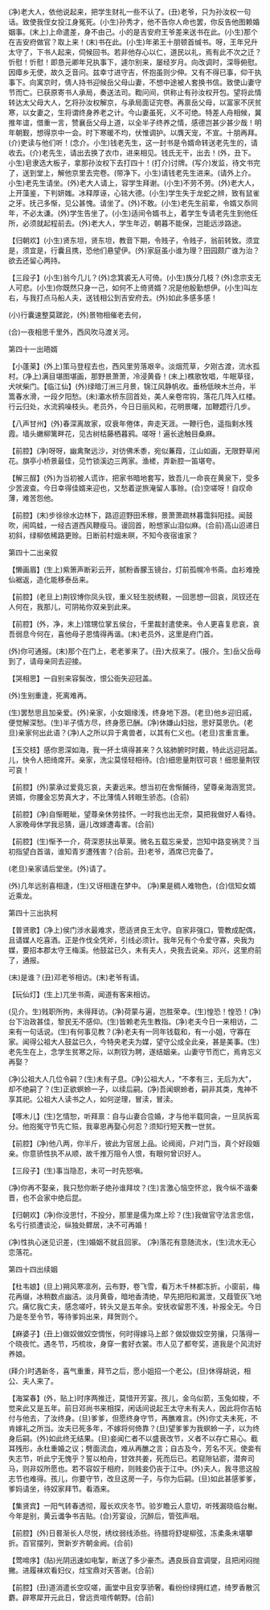 <!-- { "loadSidebar": true } -->
(净)老大人，依他说起来，把学生财礼一些不认了。(丑)老爷，只为孙汝权一句话。致使我侄女投江身冤死。(小生)孙秀才，他不告你人命也罢，你反告他图赖婚姻事。(末上)上命遣差，身不由己。小的是吉安府王爷差来送书在此。(小生)那个在吉安府做官？取上来！(末)书在此。(小生)年弟王十朋顿首缄书。呀，王年兄升太守了，下书人起来，伺候回书。若非他存心以仁，道民以礼，焉有此不次之迁？忻慰！忻慰！即恳元卿年兄执事下，遽尔别来，屡经岁月。向改调时，深辱俯慰。因瘴乡无使，故久乏音问。兹幸寸进守吉，怀抱虽则少伸。又有不得已事，仰干执事下。向寓京时，倩人持书迎候岳父母山妻，不想中途被人套换书信。致使山妻守节而亡。已获原寄书人承局，奏送法司。鞫问间，供称止有孙汝权开包。望将此情转达太父母大人，乞将孙汝权解京，与承局面证完卷。再禀岳父母，以富家不厌贫寒，以女妻之，生将谓终身养老之计。今山妻虽死，义不可绝。特差人舟相候，冀推年谊，借重一言，赞襄岳父母上道，以全半子终养之情，感德岂甚少甚少哉！明年朝觐，想得京中一会。时下寒暖不均，伏惟调护。以膺天宠，不宣。十朋再拜。(介)吏读与他们听！(念介。小生)钱老先生，这一封书是令婿命转送老先生的，请收去。(介)老先生，请出去换了衣巾，进来相见。钱氏无干，出去！(外，丑下。小生)皂隶选大板子，拿那孙汝权下去打四十！(打介)讨牌。(写介)发监，待文书完了，送到堂上，解他京里去完卷。(带净下。小生)请钱老先生进来。(请外上介。小生)老先生请坐。(外)老大人请上，容学生拜谢。(小生)不劳不劳。(外)老大人，上开藻鉴，下判妍媸。冰释厚诬，心铭大德。(小生)学生失于龙蛇之辨，致有鼠雀之牙。抚己多惭，见公甚愧。请坐了。(外)不敢。(小生)老先生前辈，令婿又忝同年，不必太谦。(外)学生告坐了。(小生)适间令婿书上，着学生专请老先生到他任所，必须就起程前去。(外)老大人，学生年迈，朝暮不能保，岂能远涉路途。

【归朝欢】(小生)贤东坦，贤东坦，教音下期，令贱子，令贱子，翁前转致。须宜是，须宜是，行囊且携，恐他们悬望伊。(外)家庭虽小谁为理？田园颇广谁为治？欲去还留心两持。

【三段子】(小生)翁今几儿？(外)念箕裘无人可倚。(小生)族分几枝？(外)念宗支无人可悲。(小生)你既然只身一己，如何不上倚贤婿？况是他殷勤想伊。(小生)叫左右，与我打点马船人夫，送钱相公到吉安府去。(外)如此多感多感！

(小)行囊速整莫蹉跎，(外)景物相催老去何，

(合)一夜相思千里外，西风吹马渡关河。


第四十一出晤婿

【小蓬莱】(外上)策马登程去也，西风里劳落艰辛。淡烟荒草，夕刚古渡，流水孤村。(净上)满目堪图堪画，那野景萧萧，冷浸黄昏！(末上)樵歌牧唱，牛眠草径，犬吠柴门。【临江仙】(外)绿暗汀洲三月景，锦江风静帆收。垂杨低映木兰舟，半篙春水滑，一段夕阳愁。(未)灞水桥东回首处，美人亲卷帘钩，落花几阵入红楼。行云归处，水流鸦噪枝头。老员外，今日日丽风和，花明景曙，加鞭趱行几步。

【八声甘州】(外)春深离故家，叹衰年倦体，奔走天涯。一鞭行色，遥指剩水残霞。墙头嫩柳篱畔花，见古树枯藤栖暮鸦。嗟呀！遍长途触目桑麻。

【前腔】(净)呀呀，幽禽聚远沙，对彷佛禾黍，宛似蒹葭，江山如画，无限野草闲花。旗亭小桥景最佳，见竹锁溪边三两家。渔槎，弄新腔一笛堪夸。

【解三酲】(外)为当初被人谎诈，把家书暗地套写，致吾儿一命丧在黄泉下，受多少苦波查。今日幸得佳婿来迎也，又愁着逆旅淹留人事赊。(合)空嗟呀！自叹命薄，难苦怨他。

【前腔】(末)步徐徐水边林下，路迢迢野田禾稼，景萧萧疏林暮霭斜阳挂。闻鼓吹，闹鸣蛙，一经古道西风鞭瘦马。谩回首，盼想家山泪似麻。(合前)高山迢递日初斜，绿柳依稀路更赊。日断前村烟未暝，不知今夜宿谁家？


第四十二出亲叙

【懒画眉】(生上)紫箫声断彩云开，腻粉香朦玉镜台，灯前孤幌冷书斋。血衫难挽仙裾返，造化能移泰岳来。

【前腔】(老旦上)荆钗博你凤头钗，重义轻生脱绣鞋，一回思想一回哀，凤钗还在人何在，我那儿，可阴祐你双亲到此来。

【前腔】(外，净，末上)馆甥位掌五侯台，千里裁封遣使来。令人更喜复悲哀，哀吾弱息今何在，喜他母子恩情得再谐。(末)老员外，这里是府门首。

(外)你可通报。(末)那个在门上，老老爹来了。(丑)大叔来了。(报介。生)岳父岳母到了，请母亲同去迎接。

【哭相思】一自别来容鬓改，恨公衙失迎冠盖。

(外)生别重逢，死离难再。

(生)罢愁思且加亲爱。(外)亲家，小女姻缘浅，终身地下游。(老旦)他乡迎旧戚，便觉解深愁。(生)半子情方尽，终身愿已酬。(净)休嫌山妇拙，思好莫思仇。(老旦)亲家何出此语？(净)人之所以异于禽兽者，以其有仁义也。(老旦)言重言重。

【玉交枝】感你恩深如海，我一抔土填得甚来？久铭肺腑时时戴，特此远迎冠盖。儿，快令人把绮席开。亲家，洗尘莫怪轻相待。(合)细思量荆钗可哀！细思量荆钗可哀！

【前腔】(外)蒙承过爱竟忘哀，夫妻远来。想当初在舍惭餔待，望尊亲海涵宽贷。贤婿，你腰金忘势真大才，不比薄情人转眼生骄态。(合前)

【前腔】(净)自惭睚眦，望尊亲休劳挂怀。一时我也出无奈，莫把我做好人看待。人家晚母休学我忌猜，逼儿改嫁遭毒害。(合前)

【前腔】(生)惭予一介，荷深恩扶出草莱。微名五载忘亲爱，岂知中路变祸灵？当初指望白首谐，谁知青岁遭残害？(合前。丑)老爷，酒席已完备了。

(老旦)亲家请后堂坐。(外)请了。

(外)几年远别喜相逢，(生)又讶相逢在梦中。
(净)果是稠人难物色，(合)信知女婿近乘龙。

第四十三出执柯

【普贤歌】(净上)侯门涉水最难求，愿适贤良王太守。自家非强口，管教成配偶，且请媒人吃喜酒。正是作伐全凭斧，引线必须针。我年兄有个令爱守寡，央我为媒，要招本郡太守王梅溪。他鼓盆已久，未有夫人，央我去说亲。邓兴，这里府前了，通报。

(末)是谁？(丑)邓老爷相访。(末)老爷有请。

【玩仙灯】(生上)兀坐书斋，闻道有客来相访。

(见介。生)贱职所拘，未得拜访。(净)荷蒙与遍，岂胜荣幸。(生)惶恐！惶恐！(净)台下治政甚佳，黎民无不感仰。(生)皆赖老先生教指。(净)老夫今日一来相访，二来有一句话说。(生)有何事见教？(净)老夫有一同年钱载和，有一小姐，守寡在家。闻得公祖大人鼓盆已久，今特央老夫为媒，望守公成全此亲，甚是美事。(生)老先生在上，念学生贫寒之际，以荆钗为聘，遂结姻亲。山妻守节而亡，焉肯忘义再娶？

(净)公祖大人几位令嗣？(生)未有子息。(净)公祖大人，"不孝有三，无后为大"，却不绝嗣了？(生)正欲螟蛉一子，以续后嗣。(净)吾闻螟蛉者，嗣非其类，鬼神不享其祀。公祖大人读书之人，如何逆理，冒渎，冒渎。

【啄木儿】(生)乞情恕，听拜禀：自与山妻合卺婚，才与他半载同衾，一旦凤拆鸾分。他抱冤守节先亡殒，我辜恩再娶心何忍？须知行短天教一世贫。

【前腔】(净)他八两，你半斤，彼此为官居上品。论阀阅，户对门当，真个好段姻亲。你意骄性执不从顺，故千推万阻令人恨，有眼何曾识好人。

【三段子】(生)事当隐忍，未可一时先怒嗔。

(净)你再不娶亲，我只愁你断子绝孙谁拜坟？(生)言激心恼空怀忿，我今纵不谐秦晋，也不会家中绝后昆。

【归朝欢】(净)你没思忖，不投分，那里是儒为席上珍？(生)我做官守法言忠信，名亏行损遭谈沦，纵独处鳏居，决不可再婚！

(净)性执心迷见识差，(生)婚姻不就且回家。
(净)落花有意随流水，(生)流水无心恋落花。

第四十四出续姻

【杜韦娘】(旦上)朔风寒凛冽，云布野，卷飞雪，看万木千林都冻折。小窗前，梅花再缀，冰稍数点幽洁。淡月黄昏，暗地香清绝，早先把阳和漏泄，又葭管灰飞地穴。痛忆我亡夫，感念嗟吁，转头又是五年余。安抚收留恩不浅，补报全无。今日乃是冬至令节，等待爹妈出来，拜贺则个。

【麻婆子】(丑上)做奴做奴空惆怅，何时得嫁马上郎？做奴做奴空劳攘，只落得一个晓夜忙。遇冬节，巧梳妆，身穿一套好衣裳。市人见了都夸奖，道我是个风流好养娘。

(拜介)时遇新冬，喜气重重，拜节之后，愿小姐招一个老公。(旦)休得胡说，相公、夫人来了。

【海棠春】(外，贴上)时序两推迁，莫惜开芳宴。孩儿，金乌似箭，玉兔如梭，不觉来此又是五年。前日邓尚书来相探，闲话间说起王太守未有夫人，因此将你吉帖付与他去，了汝终身。(旦)爹爹，但愿终身守节，再醮难言。(外)你丈夫未死，不肯嫁礼之所当。汝夫已死多年，不嫁将何倚靠？(旦)望爹爹为我螟蛉一子，以为终身后嗣。(外)如此终无结果。(旦)妾闻仁者不以盛衰改节，义者不以存亡易心。截耳残形，永杜重婚之议；劈面流血，难从再醮之言；自古及今，芳名不灭。使妾有失志节，听此宁无愧乎？誓以柏舟，甘效共姜，死而后已。若窥隙钻窬，潜奔司马，则非奴所愿也。若不容奴于相府，则贱妾仍丧于江中。(外)夫人，我寻思这般志节也难得。孩儿，你要守节，改旦这房一子，与你为后嗣。(旦)如此甚感爹爹，爹妈请坐，待奴家拜节。看酒来。

【集贤宾】一阳气转春透彻，履长欢庆冬节。验岁瞻云人意切，听残漏晓临台榭。今年是别，黄云谶争书吉贴。(合)芳宴设，沉醉后，管弦声咽。

【前腔】(外)日晷渐长人尽悦，绣纹弱线添些。待腊将舒堤柳弦，冻柔条未堪攀折。百官摆列，贺新岁齐朝金阙。(合前)

【莺啼序】(贴)光阴迅速如电掣，断送了多少豪杰。遇良辰自宜调燮，且把闲闷抛撇。进履袜欢看妇仪，炷宝鼎对天答谢。(合前)

【前腔】(丑)道消遣长空叹嗟，画堂中且安享骄奢。看纷纷绿拥红遮，绮罗香散沉麝。辟寒犀开元此日，曾远贡喧传朝野。(合前)

